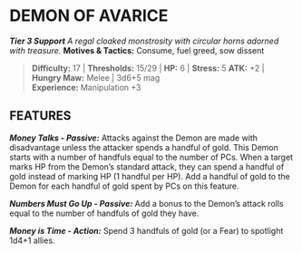 ﻿---
tags:
  - Adversary
  - Creature
  - Statblock

name: 'DEMON OF AVARICE'
tier: 3
type: Support
description: 'A regal cloaked monstrosity with circular horns adorned with treasure.'
motives_and_tactics: 'Consume, fuel greed, sow dissent'
difficulty: '17'
thresholds: '15/29'
hp: '6'
stress: '5'
atk: '+2'
attack: 'Hungry Maw'
range: 'Melee'
damage: '3d6+5 mag'
experience:
  - 'Manipulation +3'
feats:
- name: 'Money Talks'
  type: 'Passive'
  text: 'Attacks against the Demon are made with disadvantage unless the attacker spends a handful of gold. This Demon starts with a number of handfuls equal to the number of PCs. When a target marks HP from the Demon’s standard attack, they can spend a handful of gold instead of marking HP (1 handful per HP). Add a handful of gold to the Demon for each handful of gold spent by PCs on this feature.'
- name: 'Numbers Must Go Up'
  type: 'Passive'
  text: 'Add a bonus to the Demon’s attack rolls equal to the number of handfuls of gold they have.'
- name: 'Money is Time'
  type: 'Action'
  text: 'Spend 3 handfuls of gold (or a Fear) to spotlight 1d4+1 allies.'
layout: Daggerheart Adversary
source: srd-adversary
statblock: true
---

# DEMON OF AVARICE

***Tier 3 Support***
*A regal cloaked monstrosity with circular horns adorned with treasure.*
**Motives & Tactics:** Consume, fuel greed, sow dissent

> **Difficulty:** 17 | **Thresholds:** 15/29 | **HP:** 6 | **Stress:** 5
> **ATK:** +2 | **Hungry Maw:** Melee | 3d6+5 mag  
> **Experience:** Manipulation +3

## FEATURES

***Money Talks - Passive:*** Attacks against the Demon are made with disadvantage unless the attacker spends a handful of gold. This Demon starts with a number of handfuls equal to the number of PCs. When a target marks HP from the Demon’s standard attack, they can spend a handful of gold instead of marking HP (1 handful per HP). Add a handful of gold to the Demon for each handful of gold spent by PCs on this feature.

***Numbers Must Go Up - Passive:*** Add a bonus to the Demon’s attack rolls equal to the number of handfuls of gold they have.

***Money is Time - Action:*** Spend 3 handfuls of gold (or a Fear) to spotlight 1d4+1 allies.
